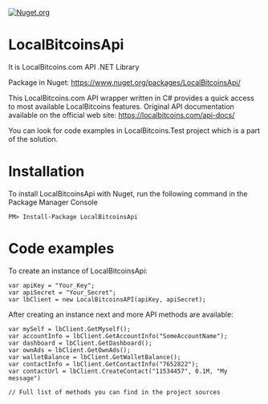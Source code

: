 [![Nuget.org](https://img.shields.io/nuget/v/LocalBitcoinsApi.svg?style=flat)](https://www.nuget.org/packages/LocalBitcoinsApi)

# LocalBitcoinsApi
It is LocalBitcoins.com API .NET Library

Package in Nuget: https://www.nuget.org/packages/LocalBitcoinsApi/

This LocalBitcoins.com API wrapper written in C# provides a quick access to most available LocalBitcoins features.
Original API documentation available on the official web site: https://localbitcoins.com/api-docs/

You can look for code examples in LocalBitcoins.Test project which is a part of the solution.
# Installation
To install LocalBitcoinsApi with Nuget, run the following command in the Package Manager Console
```
PM> Install-Package LocalBitcoinsApi
```
# Code examples
To create an instance of LocalBitcoinsApi:
```
var apiKey = "Your_Key";
var apiSecret = "Your_Secret";
var lbClient = new LocalBitcoinsAPI(apiKey, apiSecret);
```
After creating an instance next and more API methods are available:
```
var mySelf = lbClient.GetMyself();
var accountInfo = lbClient.GetAccountInfo("SomeAccountName");
var dashboard = lbClient.GetDashboard();
var ownAds = lbClient.GetOwnAds();
var walletBalance = lbClient.GetWalletBalance();
var contactInfo = lbClient.GetContactInfo("7652822");
var contactUrl = lbClient.CreateContact("11534457", 0.1M, "My message")

// Full list of methods you can find in the project sources
```

